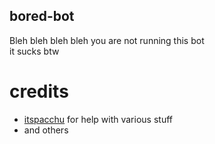 ## bored-bot
Bleh bleh bleh bleh you are not running this bot<br>it sucks btw

# credits
* [itspacchu](https://github.com/itspacchu) for help with various stuff
* and others
